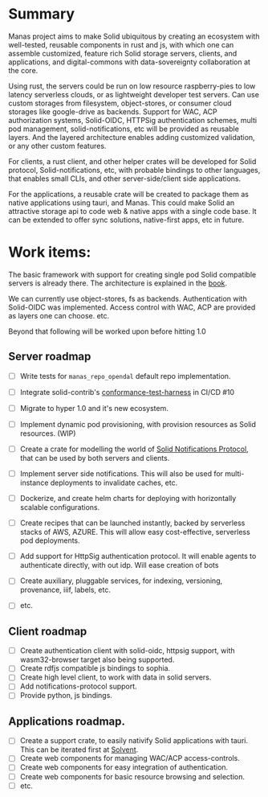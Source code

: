 # Summary

Manas project aims to make Solid ubiquitous by creating an ecosystem with well-tested, reusable components in rust and js, with which one can assemble customized, feature rich Solid storage servers, clients, and applications, and digital-commons with data-sovereignty collaboration at the core.

Using rust, the servers could be run on low resource raspberry-pies to low latency serverless clouds, or as lightweight developer test servers. Can use custom storages from filesystem, object-stores, or consumer cloud storages like google-drive as backends. Support for WAC, ACP authorization systems, Solid-OIDC, HTTPSig authentication schemes, multi pod management, solid-notifications, etc will be provided as reusable layers. And the layered architecture enables adding customized validation, or any other custom features.

For clients, a rust client, and other helper crates will be developed for Solid protocol, Solid-notifications, etc, with probable bindings to other languages, that enables small CLIs, and other server-side/client side applications.

For the applications, a reusable crate will be created to package them as native applications using tauri, and Manas. This could make Solid an attractive storage api to code web & native apps with a single code base. It can be extended to offer sync solutions, native-first apps, etc in future.


# Work items:

The basic framework with support for creating single pod Solid compatible servers is already there. The architecture is explained in the [book](https://manomayam.github.io/manas/architecture.html).

We can currently use object-stores, fs as backends. Authentication with Solid-OIDC was implemented. Access control with WAC, ACP are provided as layers one can choose. etc.

Beyond that following will be worked upon before hitting 1.0

## Server roadmap

- [ ] Write tests for `manas_repo_opendal` default repo implementation.
- [ ] Integrate solid-contrib's [conformance-test-harness](https://github.com/solid-contrib/conformance-test-harness) in CI/CD #10
- [ ] Migrate to hyper 1.0 and it's new ecosystem.
- [ ] Implement dynamic pod provisioning, with provision resources as Solid resources. (WIP)
- [ ] Create a crate for modelling the world of [Solid Notifications Protocol](https://solid.github.io/notifications/protocol), that can be used by both servers and clients.
- [ ] Implement server side notifications. This will also be used for multi-instance deployments to invalidate caches, etc.
- [ ] Dockerize, and create helm charts for deploying with horizontally scalable configurations.
- [ ] Create recipes that can be launched instantly, backed by serverless stacks of AWS, AZURE. This will allow easy cost-effective, serverless pod deployments.
- [ ] Add support for HttpSig authentication protocol. It will enable agents to authenticate directly, with out idp. Will ease creation of bots
- [ ] Create auxiliary, pluggable services, for indexing, versioning, provenance, iiif, labels, etc.
- [ ] etc.


## Client roadmap

- [ ] Create authentication client with solid-oidc, httpsig support, with wasm32-browser target also being supported.
- [ ] Create rdfjs compatible js bindings to sophia.
- [ ] Create high level client, to work with data in solid servers.
- [ ] Add notifications-protocol support.
- [ ] Provide python, js bindings.

## Applications roadmap.

- [ ] Create a support crate, to easily nativify Solid applications with tauri. This can be iterated first at [Solvent](https://github.com/manomayam/solvent).
- [ ] Create web components for managing WAC/ACP access-controls.
- [ ] Create web components for easy integration of authentication.
- [ ] Create web components for basic resource browsing and selection.
- [ ] etc.
